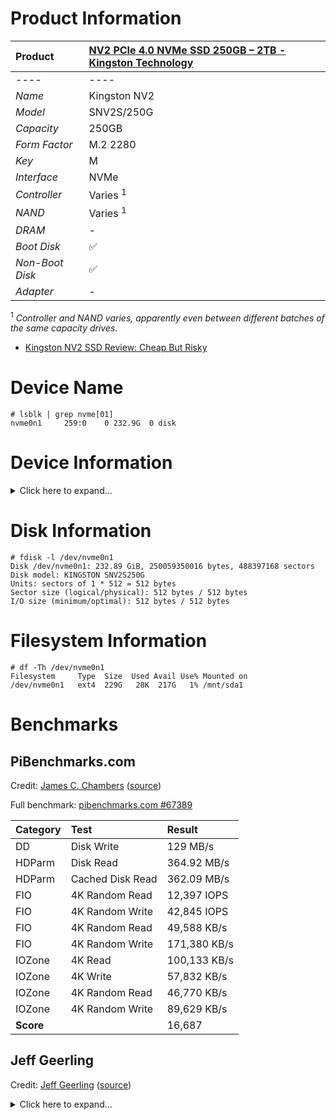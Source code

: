 # Product Information

| Product | [NV2 PCIe 4.0 NVMe SSD 250GB – 2TB - Kingston Technology](https://www.kingston.com/en/ssd/nv2-nvme-pcie-ssd) |
|:-|:-|
|----|----|
| *Name* | Kingston NV2 |
| *Model* | SNV2S/250G |
| *Capacity* | 250GB |
| *Form Factor* | M.2 2280 |
| *Key* | M |
| *Interface* | NVMe |
| *Controller* | Varies <sup>1</sup> |
| *NAND* | Varies <sup>1</sup> |
| *DRAM* | - |
| *Boot Disk* | :white_check_mark: |
| *Non-Boot Disk* | :white_check_mark: |
| *Adapter* | - |

 <sup>1</sup> *Controller and NAND varies, apparently even between different batches of the same capacity drives.*

* [Kingston NV2 SSD Review: Cheap But Risky](https://www.tomshardware.com/reviews/kingston-nv2-ssd)

# Device Name

```
# lsblk | grep nvme[01]
nvme0n1     259:0    0 232.9G  0 disk
```

# Device Information

<details>
  <summary>Click here to expand...</summary>
  
  ```
  # lspci -vvv -s 01:00.0
  01:00.0 Non-Volatile memory controller: Kingston Technology Company, Inc. Device 5017 (rev 03) (prog-if 02 [NVM Express])
    Subsystem: Kingston Technology Company, Inc. Device 5017
    Control: I/O- Mem+ BusMaster+ SpecCycle- MemWINV- VGASnoop- ParErr- Stepping- SERR- FastB2B- DisINTx+
    Status: Cap+ 66MHz- UDF- FastB2B- ParErr- DEVSEL=fast >TAbort- <TAbort- <MAbort- >SERR- <PERR- INTx-
    Latency: 0
    Interrupt: pin A routed to IRQ 63
    Region 0: Memory at 600000000 (64-bit, non-prefetchable) [size=16K]
    Capabilities: [40] Power Management version 3
      Flags: PMEClk- DSI- D1- D2- AuxCurrent=0mA PME(D0-,D1-,D2-,D3hot-,D3cold-)
      Status: D0 NoSoftRst+ PME-Enable- DSel=0 DScale=0 PME-
    Capabilities: [50] MSI: Enable- Count=1/8 Maskable+ 64bit+
      Address: 0000000000000000  Data: 0000
      Masking: 00000000  Pending: 00000000
    Capabilities: [70] Express (v2) Endpoint, MSI 00
      DevCap:	MaxPayload 128 bytes, PhantFunc 0, Latency L0s unlimited, L1 unlimited
        ExtTag- AttnBtn- AttnInd- PwrInd- RBE+ FLReset+ SlotPowerLimit 0.000W
      DevCtl:	CorrErr- NonFatalErr- FatalErr- UnsupReq-
        RlxdOrd+ ExtTag- PhantFunc- AuxPwr- NoSnoop- FLReset-
        MaxPayload 128 bytes, MaxReadReq 256 bytes
      DevSta:	CorrErr- NonFatalErr- FatalErr- UnsupReq- AuxPwr- TransPend-
      LnkCap:	Port #0, Speed 16GT/s, Width x4, ASPM not supported
        ClockPM+ Surprise- LLActRep- BwNot- ASPMOptComp+
      LnkCtl:	ASPM Disabled; RCB 64 bytes, Disabled- CommClk-
        ExtSynch- ClockPM- AutWidDis- BWInt- AutBWInt-
      LnkSta:	Speed 5GT/s (downgraded), Width x1 (downgraded)
        TrErr- Train- SlotClk+ DLActive- BWMgmt- ABWMgmt-
      DevCap2: Completion Timeout: Range ABCD, TimeoutDis+ NROPrPrP- LTR+
        10BitTagComp+ 10BitTagReq- OBFF Via message, ExtFmt- EETLPPrefix-
        EmergencyPowerReduction Not Supported, EmergencyPowerReductionInit-
        FRS- TPHComp- ExtTPHComp-
        AtomicOpsCap: 32bit- 64bit- 128bitCAS-
      DevCtl2: Completion Timeout: 50us to 50ms, TimeoutDis- LTR+ OBFF Disabled,
        AtomicOpsCtl: ReqEn-
      LnkCap2: Supported Link Speeds: 2.5-16GT/s, Crosslink- Retimer+ 2Retimers+ DRS-
      LnkCtl2: Target Link Speed: 16GT/s, EnterCompliance- SpeedDis-
        Transmit Margin: Normal Operating Range, EnterModifiedCompliance- ComplianceSOS-
        Compliance De-emphasis: -6dB
      LnkSta2: Current De-emphasis Level: -3.5dB, EqualizationComplete- EqualizationPhase1-
        EqualizationPhase2- EqualizationPhase3- LinkEqualizationRequest-
        Retimer- 2Retimers- CrosslinkRes: Upstream Port
    Capabilities: [b0] MSI-X: Enable+ Count=16 Masked-
      Vector table: BAR=0 offset=00002000
      PBA: BAR=0 offset=00002100
    Capabilities: [100 v2] Advanced Error Reporting
      UESta:	DLP- SDES- TLP- FCP- CmpltTO- CmpltAbrt- UnxCmplt- RxOF- MalfTLP- ECRC- UnsupReq- ACSViol-
      UEMsk:	DLP- SDES- TLP- FCP- CmpltTO- CmpltAbrt- UnxCmplt- RxOF- MalfTLP- ECRC- UnsupReq- ACSViol-
      UESvrt:	DLP+ SDES+ TLP- FCP+ CmpltTO- CmpltAbrt- UnxCmplt- RxOF+ MalfTLP+ ECRC- UnsupReq- ACSViol-
      CESta:	RxErr- BadTLP- BadDLLP- Rollover- Timeout- AdvNonFatalErr-
      CEMsk:	RxErr- BadTLP- BadDLLP- Rollover- Timeout- AdvNonFatalErr+
      AERCap:	First Error Pointer: 00, ECRCGenCap+ ECRCGenEn- ECRCChkCap+ ECRCChkEn-
        MultHdrRecCap- MultHdrRecEn- TLPPfxPres- HdrLogCap-
      HeaderLog: 00000000 00000000 00000000 00000000
    Capabilities: [158 v1] Secondary PCI Express
      LnkCtl3: LnkEquIntrruptEn- PerformEqu-
      LaneErrStat: 0
    Capabilities: [178 v1] Physical Layer 16.0 GT/s <?>
    Capabilities: [19c v1] Lane Margining at the Receiver <?>
    Capabilities: [1b4 v1] Latency Tolerance Reporting
      Max snoop latency: 0ns
      Max no snoop latency: 0ns
    Capabilities: [1bc v1] L1 PM Substates
      L1SubCap: PCI-PM_L1.2- PCI-PM_L1.1- ASPM_L1.2- ASPM_L1.1- L1_PM_Substates-
      L1SubCtl1: PCI-PM_L1.2- PCI-PM_L1.1- ASPM_L1.2- ASPM_L1.1-
      L1SubCtl2:
    Kernel driver in use: nvme
  ```
</details>

# Disk Information

```
# fdisk -l /dev/nvme0n1
Disk /dev/nvme0n1: 232.89 GiB, 250059350016 bytes, 488397168 sectors
Disk model: KINGSTON SNV2S250G                      
Units: sectors of 1 * 512 = 512 bytes
Sector size (logical/physical): 512 bytes / 512 bytes
I/O size (minimum/optimal): 512 bytes / 512 bytes
```

# Filesystem Information

```
# df -Th /dev/nvme0n1
Filesystem     Type  Size  Used Avail Use% Mounted on
/dev/nvme0n1   ext4  229G   28K  217G   1% /mnt/sda1
```

# Benchmarks

## PiBenchmarks.com

Credit: [James C. Chambers](https://jamesachambers.com/) ([source](https://raw.githubusercontent.com/TheRemote/PiBenchmarks/master/Storage.sh))

Full benchmark: [pibenchmarks.com #67389](https://pibenchmarks.com/benchmark/67389/)

| Category | Test | Result |
|:-|:-|:-|
| DD | Disk Write | 129 MB/s |
| HDParm | Disk Read | 364.92 MB/s |
| HDParm | Cached Disk Read | 362.09 MB/s |
| FIO | 4K Random Read | 12,397 IOPS |
| FIO | 4K Random Write | 42,845 IOPS |
| FIO | 4K Random Read | 49,588 KB/s |
| FIO | 4K Random Write | 171,380 KB/s |
| IOZone | 4K Read | 100,133 KB/s |
| IOZone | 4K Write | 57,832 KB/s |
| IOZone | 4K Random Read | 46,770 KB/s |
| IOZone | 4K Random Write | 89,629 KB/s |
| **Score** | | 16,687 |

## Jeff Geerling

Credit: [Jeff Geerling](https://www.jeffgeerling.com/) ([source](https://raw.githubusercontent.com/geerlingguy/pi-cluster/master/benchmarks/disk-benchmark.sh))

<details>
  <summary>Click here to expand...</summary>
    
  ```
  # DEVICE_UNDER_TEST=/dev/nvme0n1 ./disk-benchmark.sh

  Raspberry Pi disk benchmarks
  Running fio sequential read test...
  fio-rand-read-sequential: (g=0): rw=read, bs=(R) 1024KiB-1024KiB, (W) 1024KiB-1024KiB, (T) 1024KiB-1024KiB, ioengine=libaio, iodepth=64
  ...
  fio-3.25
  Starting 4 processes
  Jobs: 4 (f=4): [R(4)][30.0%][r=382MiB/s][r=382 IOPS][eta 00m:07s]
  Jobs: 4 (f=4): [R(4)][50.0%][r=394MiB/s][r=394 IOPS][eta 00m:05s] 
  Jobs: 4 (f=4): [R(4)][63.6%][r=393MiB/s][r=393 IOPS][eta 00m:04s]
  Jobs: 4 (f=4): [R(4)][72.7%][r=391MiB/s][r=391 IOPS][eta 00m:03s]
  Jobs: 4 (f=4): [R(4)][81.8%][r=333MiB/s][r=332 IOPS][eta 00m:02s]
  Jobs: 4 (f=4): [R(4)][90.9%][r=386MiB/s][r=385 IOPS][eta 00m:01s]
  Jobs: 4 (f=4): [R(4)][100.0%][r=384MiB/s][r=384 IOPS][eta 00m:00s]
  fio-rand-read-sequential: (groupid=0, jobs=4): err= 0: pid=587: Sat Feb 18 19:26:28 2023
    read: IOPS=390, BW=390MiB/s (409MB/s)(4031MiB/10331msec)
      slat (usec): min=119, max=132998, avg=9792.26, stdev=23442.09
      clat (msec): min=108, max=1328, avg=637.81, stdev=238.48
      lat (msec): min=111, max=1329, avg=647.60, stdev=241.66
      clat percentiles (msec):
      |  1.00th=[  150],  5.00th=[  326], 10.00th=[  397], 20.00th=[  481],
      | 30.00th=[  485], 40.00th=[  485], 50.00th=[  584], 60.00th=[  642],
      | 70.00th=[  743], 80.00th=[  961], 90.00th=[  978], 95.00th=[ 1045],
      | 99.00th=[ 1133], 99.50th=[ 1200], 99.90th=[ 1301], 99.95th=[ 1318],
      | 99.99th=[ 1334]
    bw (  KiB/s): min=219136, max=536576, per=96.76%, avg=386588.90, stdev=22041.92, samples=80
    iops        : min=  214, max=  524, avg=376.40, stdev=21.51, samples=80
    lat (msec)   : 250=3.67%, 500=41.73%, 750=25.33%, 1000=23.37%, 2000=5.90%
    cpu          : usr=0.15%, sys=4.22%, ctx=3876, majf=0, minf=65639
    IO depths    : 1=0.1%, 2=0.2%, 4=0.4%, 8=0.8%, 16=1.6%, 32=3.2%, >=64=93.7%
      submit    : 0=0.0%, 4=100.0%, 8=0.0%, 16=0.0%, 32=0.0%, 64=0.0%, >=64=0.0%
      complete  : 0=0.0%, 4=99.9%, 8=0.0%, 16=0.0%, 32=0.0%, 64=0.1%, >=64=0.0%
      issued rwts: total=4031,0,0,0 short=0,0,0,0 dropped=0,0,0,0
      latency   : target=0, window=0, percentile=100.00%, depth=64

  Run status group 0 (all jobs):
    READ: bw=390MiB/s (409MB/s), 390MiB/s-390MiB/s (409MB/s-409MB/s), io=4031MiB (4227MB), run=10331-10331msec

  Disk stats (read/write):
    nvme0n1: ios=15828/182, merge=0/3, ticks=7187344/60250, in_queue=7248074, util=99.22%

  Running iozone 1024K random read and write tests...
    Iozone: Performance Test of File I/O
            Version $Revision: 3.492 $
      Compiled for 64 bit mode.
      Build: linux-arm 

    Contributors:William Norcott, Don Capps, Isom Crawford, Kirby Collins
                Al Slater, Scott Rhine, Mike Wisner, Ken Goss
                Steve Landherr, Brad Smith, Mark Kelly, Dr. Alain CYR,
                Randy Dunlap, Mark Montague, Dan Million, Gavin Brebner,
                Jean-Marc Zucconi, Jeff Blomberg, Benny Halevy, Dave Boone,
                Erik Habbinga, Kris Strecker, Walter Wong, Joshua Root,
                Fabrice Bacchella, Zhenghua Xue, Qin Li, Darren Sawyer,
                Vangel Bojaxhi, Ben England, Vikentsi Lapa,
                Alexey Skidanov, Sudhir Kumar.

    Run began: Sat Feb 18 19:26:28 2023

    Include fsync in write timing
    O_DIRECT feature enabled
    Auto Mode
    File size set to 102400 kB
    Record Size 1024 kB
    Command line used: ./iozone -e -I -a -s 100M -r 1024k -i 0 -i 2 -f /mnt/sda1/iozone
    Output is in kBytes/sec
    Time Resolution = 0.000001 seconds.
    Processor cache size set to 1024 kBytes.
    Processor cache line size set to 32 bytes.
    File stride size set to 17 * record size.
                                                                random    random     bkwd    record    stride                                    
                kB  reclen    write  rewrite    read    reread    read     write     read   rewrite      read   fwrite frewrite    fread  freread
            102400    1024   337889   338181                     352902   325248                                                                

  iozone test complete.

  Running iozone 4K random read and write tests...
    Iozone: Performance Test of File I/O
            Version $Revision: 3.492 $
      Compiled for 64 bit mode.
      Build: linux-arm 

    Contributors:William Norcott, Don Capps, Isom Crawford, Kirby Collins
                Al Slater, Scott Rhine, Mike Wisner, Ken Goss
                Steve Landherr, Brad Smith, Mark Kelly, Dr. Alain CYR,
                Randy Dunlap, Mark Montague, Dan Million, Gavin Brebner,
                Jean-Marc Zucconi, Jeff Blomberg, Benny Halevy, Dave Boone,
                Erik Habbinga, Kris Strecker, Walter Wong, Joshua Root,
                Fabrice Bacchella, Zhenghua Xue, Qin Li, Darren Sawyer,
                Vangel Bojaxhi, Ben England, Vikentsi Lapa,
                Alexey Skidanov, Sudhir Kumar.

    Run began: Sat Feb 18 19:26:30 2023

    Include fsync in write timing
    O_DIRECT feature enabled
    Auto Mode
    File size set to 102400 kB
    Record Size 4 kB
    Command line used: ./iozone -e -I -a -s 100M -r 4k -i 0 -i 2 -f /mnt/sda1/iozone
    Output is in kBytes/sec
    Time Resolution = 0.000001 seconds.
    Processor cache size set to 1024 kBytes.
    Processor cache line size set to 32 bytes.
    File stride size set to 17 * record size.
                                                                random    random     bkwd    record    stride                                    
                kB  reclen    write  rewrite    read    reread    read     write     read   rewrite      read   fwrite frewrite    fread  freread
            102400       4    53423    87693                      42929    83166                                                                

  iozone test complete.

  Disk benchmark complete!
  ```
</details>